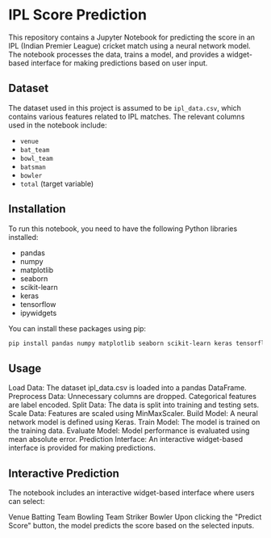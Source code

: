 # IPL Score Prediction

This repository contains a Jupyter Notebook for predicting the score in an IPL (Indian Premier League) cricket match using a neural network model. The notebook processes the data, trains a model, and provides a widget-based interface for making predictions based on user input.

## Dataset

The dataset used in this project is assumed to be `ipl_data.csv`, which contains various features related to IPL matches. The relevant columns used in the notebook include:
- `venue`
- `bat_team`
- `bowl_team`
- `batsman`
- `bowler`
- `total` (target variable)

## Installation

To run this notebook, you need to have the following Python libraries installed:
- pandas
- numpy
- matplotlib
- seaborn
- scikit-learn
- keras
- tensorflow
- ipywidgets

You can install these packages using pip:
```bash
pip install pandas numpy matplotlib seaborn scikit-learn keras tensorflow ipywidgets
```


## Usage

Load Data: The dataset ipl_data.csv is loaded into a pandas DataFrame.
Preprocess Data:
Unnecessary columns are dropped.
Categorical features are label encoded.
Split Data: The data is split into training and testing sets.
Scale Data: Features are scaled using MinMaxScaler.
Build Model: A neural network model is defined using Keras.
Train Model: The model is trained on the training data.
Evaluate Model: Model performance is evaluated using mean absolute error.
Prediction Interface: An interactive widget-based interface is provided for making predictions.

## Interactive Prediction

The notebook includes an interactive widget-based interface where users can select:

Venue
Batting Team
Bowling Team
Striker
Bowler
Upon clicking the "Predict Score" button, the model predicts the score based on the selected inputs.
